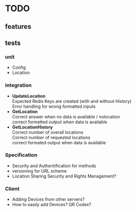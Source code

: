 # TODO

## features

## tests

### unit

* Config
* Location

### integration

* __UpdateLocation__    
  Expected Redis Keys are created (with and without History)    
  Error handling for wrong formatted inputs    
* __GetLocation__    
  Correct answer when no data is available / nolocation    
  correct formatted output when data is available    
* __GetLocationHistory__    
  Correct number of overall locations    
  Correct number of requested locations    
  correct formated output when data is available    

### Specification
* Security and Authentification for methods
* versioning for URL scheme
* Location Sharing Security and Rights Management?

### Client
* Adding Devices from other servers?
* How to easily add Devices? QR Codes?
